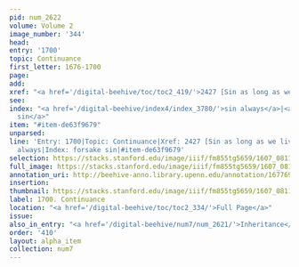 ```yaml
---
pid: num_2622
volume: Volume 2
image_number: '344'
head:
entry: '1700'
topic: Continuance
first_letter: 1676-1700
page:
add:
xref: "<a href='/digital-beehive/toc/toc2_419/'>2427 [Sin as long as we live]</a>"
see:
index: "<a href='/digital-beehive/index4/index_3780/'>sin always</a>|<a href='/digital-beehive/index2/index_1586/'>forsake
  sin</a>"
item: "#item-de63f9679"
unparsed:
line: 'Entry: 1700|Topic: Continuance|Xref: 2427 [Sin as long as we live]|Index: sin
  always|Index: forsake sin|#item-de63f9679'
selection: https://stacks.stanford.edu/image/iiif/fm855tg5659/1607_0811/914,4365,2856,618/full/0/default.jpg
full_image: https://stacks.stanford.edu/image/iiif/fm855tg5659/1607_0811/full/full/0/default.jpg
annotation_uri: http://beehive-anno.library.upenn.edu/annotation/1677695941210
insertion:
thumbnail: https://stacks.stanford.edu/image/iiif/fm855tg5659/1607_0811/914,4365,600,180/250,/0/default.jpg
label: 1700. Continuance
location: "<a href='/digital-beehive/toc/toc2_334/'>Full Page</a>"
issue:
also_in_entry: "<a href='/digital-beehive/num7/num_2621/'>Inheritance</a>"
order: '410'
layout: alpha_item
collection: num7
---
```

